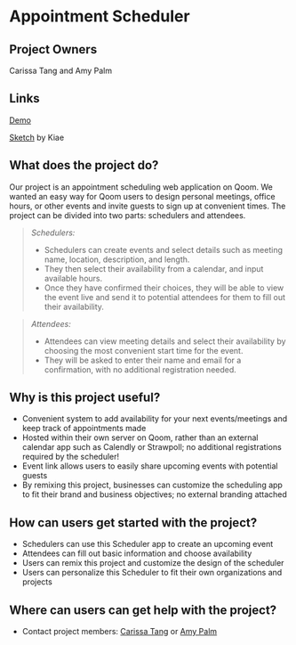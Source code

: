 # Appointment Scheduler

## Project Owners

Carissa Tang and Amy Palm

## Links
[Demo](https://schedule.qoom.group/schedule)

[Sketch](https://www.sketch.com/s/ccc95fe8-758e-4f1c-9c7d-a6fd4fa175a8) by Kiae


## What does the project do?
Our project is an appointment scheduling web application on Qoom. We wanted an easy way for Qoom users to design personal meetings, office hours, or other events and invite guests to sign up at convenient times. The project can be divided into two parts: schedulers and attendees. 

> *Schedulers:*
> - Schedulers can create events and select details such as meeting name, location, description, and length. 
> - They then select their availability from a calendar, and input available hours. 
> - Once they have confirmed their choices, they will be able to view the event live and send it to potential attendees for them to fill out their availability. 

> *Attendees:*
> - Attendees can view meeting details and select their availability by choosing the most convenient start time for the event. 
> - They will be asked to enter their name and email for a confirmation, with no additional registration needed. 

## Why is this project useful?
- Convenient system to add availability for your next events/meetings and keep track of appointments made
- Hosted within their own server on Qoom, rather than an external calendar app such as Calendly or Strawpoll; no additional registrations required by the scheduler!
- Event link allows users to easily share upcoming events with potential guests
- By remixing this project, businesses can customize the scheduling app to fit their brand and business objectives; no external branding attached

## How can users get started with the project?
- Schedulers can use this Scheduler app to create an upcoming event
- Attendees can fill out basic information and choose availability
- Users can remix this project and customize the design of the scheduler
- Users can personalize this Scheduler to fit their own organizations and projects

## Where can users can get help with the project?
- Contact project members: [Carissa Tang](https://www.carissatang.com/profile) or [Amy Palm](https://amypalm.qoom.space/profile)
